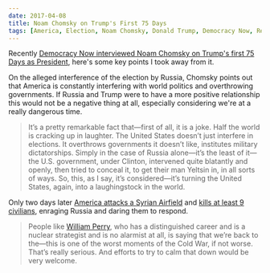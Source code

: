 ```yaml
---
date: 2017-04-08
title: Noam Chomsky on Trump's First 75 Days
tags: [America, Election, Noam Chomsky, Donald Trump, Democracy Now, Resist]
---
```


Recently [Democracy Now interviewed Noam Chomsky on Trump's first 75 Days as President][1], here's some key points I took away from it.

On the alleged interference of the election by Russia, Chomsky points out that America is constantly interfering with world politics and overthrowing governments. If Russia and Trump were to have a more positive relationship this would not be a negative thing at all, especially considering we're at a really dangerous time.

>  It’s a pretty remarkable fact that—first of all, it is a joke. Half the world is cracking up in laughter. The United States doesn’t just interfere in elections. It overthrows governments it doesn’t like, institutes military dictatorships. Simply in the case of Russia alone—it’s the least of it—the U.S. government, under Clinton, intervened quite blatantly and openly, then tried to conceal it, to get their man Yeltsin in, in all sorts of ways. So, this, as I say, it’s considered—it’s turning the United States, again, into a laughingstock in the world.

Only two days later [America attacks a Syrian Airfield][2] and [kills at least 9 civilians][3], enraging Russia and daring them to respond.

> People like [William Perry][4], who has a distinguished career and is a nuclear strategist and is no alarmist at all, is saying that we’re back to the—this is one of the worst moments of the Cold War, if not worse. That’s really serious. And efforts to try to calm that down would be very welcome.

[1]: https://www.democracynow.org/2017/4/4/full_interview_noam_chomsky_on_democracy?autostart=true
[2]: https://dirkkelly.com/2017/04/america-attacks-syria/
[3]: http://news.antiwar.com/2017/04/07/hawkish-dems-cheer-trump-attack-on-syria/
[4]: https://en.wikipedia.org/wiki/William_Perry
